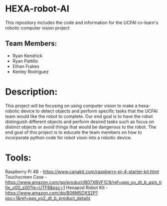 # HEXA-robot-AI
This repository includes the code and information for the UCFAI cv-learn's robotic computer vision project

## Team Members:
- Ryan Kendrick
- Ryan Pattillo
- Ethan Frakes
- Kenley Rodriguez

# Description:
This project will be focusing on using computer vision to make a hexa-robotic device to detect objects and perform specific tasks that the UCFAI team would like the robot to complete. Our end goal is to have the robot distinguish different objects and perform desired tasks such as focus on distinct objects or avoid things that would be dangerous to the robot. The end goal of this project is to educate the team members on how to incorporate python code for robot vison into a robotic device.

# Tools:
Raspberry Pi 4B - https://www.canakit.com/raspberry-pi-4-starter-kit.html
Touchscreen Case - https://www.amazon.com/gp/product/B07XBVF1C9/ref=ppx_yo_dt_b_asin_title_o00_s00?ie=UTF8&psc=1
Hexapod Robot Kit - https://www.amazon.com/dp/B08M5DXS2P?psc=1&ref=ppx_yo2_dt_b_product_details
